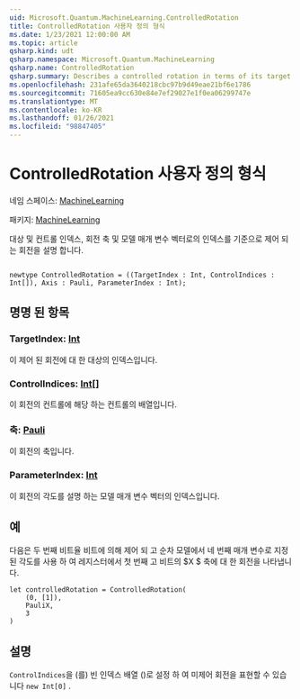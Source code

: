 ```yaml
---
uid: Microsoft.Quantum.MachineLearning.ControlledRotation
title: ControlledRotation 사용자 정의 형식
ms.date: 1/23/2021 12:00:00 AM
ms.topic: article
qsharp.kind: udt
qsharp.namespace: Microsoft.Quantum.MachineLearning
qsharp.name: ControlledRotation
qsharp.summary: Describes a controlled rotation in terms of its target and control indices, rotation axis, and index into a model parameter vector.
ms.openlocfilehash: 231afe65da3640218cbc97b9d49eae21bf6e1786
ms.sourcegitcommit: 71605ea9cc630e84e7ef29027e1f0ea06299747e
ms.translationtype: MT
ms.contentlocale: ko-KR
ms.lasthandoff: 01/26/2021
ms.locfileid: "98847405"
---
```

# <a name="controlledrotation-user-defined-type"></a>ControlledRotation 사용자 정의 형식

네임 스페이스: [MachineLearning](xref:Microsoft.Quantum.MachineLearning)

패키지: [MachineLearning](https://nuget.org/packages/Microsoft.Quantum.MachineLearning)


대상 및 컨트롤 인덱스, 회전 축 및 모델 매개 변수 벡터로의 인덱스를 기준으로 제어 되는 회전을 설명 합니다.

```qsharp

newtype ControlledRotation = ((TargetIndex : Int, ControlIndices : Int[]), Axis : Pauli, ParameterIndex : Int);
```



## <a name="named-items"></a>명명 된 항목

### <a name="targetindex--int"></a>TargetIndex: [Int](xref:microsoft.quantum.lang-ref.int)

이 제어 된 회전에 대 한 대상의 인덱스입니다.
### <a name="controlindices--int"></a>ControlIndices: [Int](xref:microsoft.quantum.lang-ref.int)[]

이 회전의 컨트롤에 해당 하는 컨트롤의 배열입니다.
### <a name="axis--pauli"></a>축: [Pauli](xref:microsoft.quantum.lang-ref.pauli)

이 회전의 축입니다.
### <a name="parameterindex--int"></a>ParameterIndex: [Int](xref:microsoft.quantum.lang-ref.int)

이 회전의 각도를 설명 하는 모델 매개 변수 벡터의 인덱스입니다.

## <a name="example"></a>예

다음은 두 번째 비트율 비트에 의해 제어 되 고 순차 모델에서 네 번째 매개 변수로 지정 된 각도를 사용 하 여 레지스터에서 첫 번째 고 비트의 $X $ 축에 대 한 회전을 나타냅니다.

```qsharp
let controlledRotation = ControlledRotation(
    (0, [1]),
    PauliX,
    3
)
```

## <a name="remarks"></a>설명

`ControlIndices`을 (를) 빈 인덱스 배열 ()로 설정 하 여 미제어 회전을 표현할 수 있습니다 `new Int[0]` .